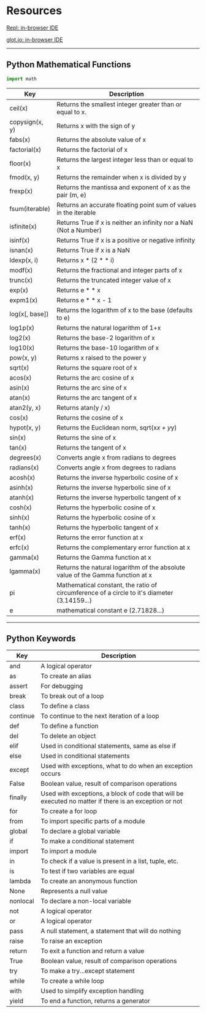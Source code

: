 # Resources

<a href="https://repl.it/" target="_blank">Repl: in-browser IDE</a>

<a href="https://glot.io/" target="_blank">glot.io: in-browser IDE</a>

---

## Python Mathematical Functions

```python
import math
```
| Key | Description |
| --- | --- |
| ceil(x)|Returns the smallest integer greater than or equal to x.|
| copysign(x, y)|Returns x with the sign of y|
| fabs(x)|Returns the absolute value of x|
| factorial(x)|Returns the factorial of x|
| floor(x)|Returns the largest integer less than or equal to x|
| fmod(x, y)|Returns the remainder when x is divided by y|
| frexp(x)|Returns the mantissa and exponent of x as the pair (m, e)|
| fsum(iterable)|Returns an accurate floating point sum of values in the iterable|
| isfinite(x)|Returns True if x is neither an infinity nor a NaN (Not a Number)|
| isinf(x)|Returns True if x is a positive or negative infinity|
| isnan(x) | Returns True if x is a NaN |
| ldexp(x, i) | Returns x * (2 * * i) |
| modf(x) | Returns the fractional and integer parts of x |
| trunc(x) | Returns the truncated integer value of x |
| exp(x) | Returns e * * x |
| expm1(x) | Returns e * * x - 1 |
| log(x[, base]) | Returns the logarithm of x to the base (defaults to e) |
| log1p(x) | Returns the natural logarithm of 1+x |
| log2(x) | Returns the base-2 logarithm of x |
| log10(x) | Returns the base-10 logarithm of x |
| pow(x, y) | Returns x raised to the power y |
| sqrt(x) | Returns the square root of x |
| acos(x) | Returns the arc cosine of x |
| asin(x) | Returns the arc sine of x |
| atan(x) | Returns the arc tangent of x |
| atan2(y, x) | Returns atan(y / x) |
| cos(x) | Returns the cosine of x |
| hypot(x, y) | Returns the Euclidean norm, sqrt(x*x + y*y) |
| sin(x) | Returns the sine of x |
| tan(x) | Returns the tangent of x |
| degrees(x) | Converts angle x from radians to degrees |
| radians(x) | Converts angle x from degrees to radians |
| acosh(x) | Returns the inverse hyperbolic cosine of x |
| asinh(x) | Returns the inverse hyperbolic sine of x |
| atanh(x) | Returns the inverse hyperbolic tangent of x |
| cosh(x) | Returns the hyperbolic cosine of x |
| sinh(x) | Returns the hyperbolic cosine of x |
| tanh(x) | Returns the hyperbolic tangent of x |
| erf(x) | Returns the error function at x |
| erfc(x) | Returns the complementary error function at x |
| gamma(x) | Returns the Gamma function at x |
| lgamma(x) | Returns the natural logarithm of the absolute value of the Gamma function at x |
| pi | Mathematical constant, the ratio of circumference of a circle to it's diameter (3.14159...) |
| e | mathematical constant e (2.71828...) |


---

## Python Keywords

| Key | Description |
| --- | --- |
| and	| A logical operator |
| as | To create an alias |
| assert | For debugging |
| break | To break out of a loop |
| class | To define a class |
| continue | To continue to the next iteration of a loop |
| def | To define a function |
| del | To delete an object |
| elif | Used in conditional statements, same as else if |
| else | Used in conditional statements |
| except | Used with exceptions, what to do when an exception occurs |
| False | Boolean value, result of comparison operations |
| finally | Used with exceptions, a block of code that will be executed no matter if there is an exception or not |
| for | To create a for loop |
| from | To import specific parts of a module |
| global | To declare a global variable |
| if | To make a conditional statement |
| import | To import a module |
| in | To check if a value is present in a list, tuple, etc. |
| is | To test if two variables are equal |
| lambda | To create an anonymous function |
| None | Represents a null value |
| nonlocal | To declare a non-local variable |
| not | A logical operator |
| or | A logical operator |
| pass | A null statement, a statement that will do nothing |
| raise | To raise an exception |
| return | To exit a function and return a value |
| True | Boolean value, result of comparison operations |
| try | To make a try...except statement |
| while | To create a while loop |
| with | Used to simplify exception handling |
| yield | To end a function, returns a generator |

